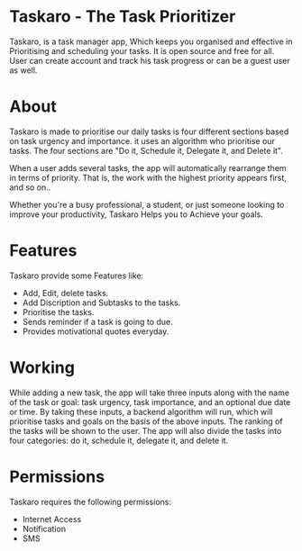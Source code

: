 
# Taskaro - The Task Prioritizer 
Taskaro, is a task manager app, Which keeps you organised and effective in Prioritising and scheduling your tasks. It is open source and free for all. User can create account and track his task progress or can be a guest user as well.
# About
Taskaro is made to prioritise our daily tasks is four different sections based on task urgency and importance. it uses an algorithm who prioritise our tasks. The four sections are "Do it, Schedule it, Delegate it, and Delete it".

When a user adds several tasks, the app will automatically rearrange them in terms of priority. That is, the work with the highest priority appears first, and so on..

Whether you're a busy professional, a student, or just someone looking to improve your productivity, Taskaro Helps you to Achieve your goals.

# Features
Taskaro provide some Features like:
* Add, Edit, delete tasks.
* Add Discription and Subtasks to the tasks.
* Prioritise the tasks. 
* Sends reminder if a task is going to due.
* Provides motivational quotes everyday.

# Working
While adding a new task, the app will take three inputs along with the name of the task or goal: task urgency, task importance, and an optional due date or time. By taking these inputs, a backend algorithm will run, which will prioritise tasks and goals on the basis of the above inputs. The ranking of the tasks will be shown to the user. The app will also divide the tasks into four categories: do it, schedule it, delegate it, and delete it.

# Permissions
Taskaro requires the following permissions:

* Internet Access
* Notification
* SMS

